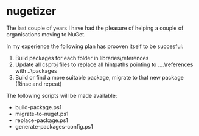 # nugetizer

The last couple of years I have had the pleasure of helping a couple of organisations moving to NuGet.

In my experience the following plan has prooven itself to be succesful:

1. Build packages for each folder in libraries\references
2. Update all csproj files to replace all hintpaths pointing to ..\..\references with ..\packages
3. Build or find a more suitable package, migrate to that new package (Rinse and repeat)

The following scripts will be made available:
* build-package.ps1
* migrate-to-nuget.ps1
* replace-package.ps1
* generate-packages-config.ps1

